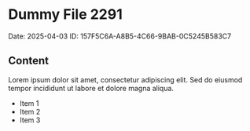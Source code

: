 # Dummy File 2291

Date: 2025-04-03
ID: 157F5C6A-A8B5-4C66-9BAB-0C5245B583C7

## Content

Lorem ipsum dolor sit amet, consectetur adipiscing elit.
Sed do eiusmod tempor incididunt ut labore et dolore magna aliqua.

* Item 1
* Item 2
* Item 3
